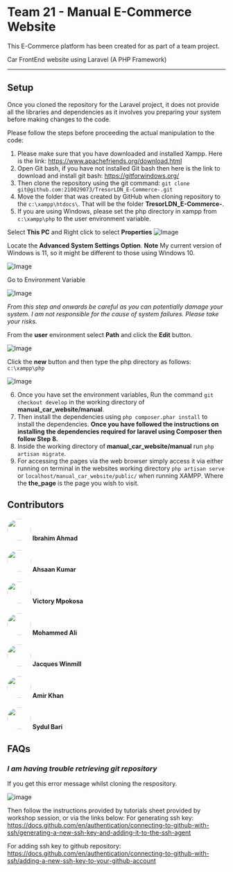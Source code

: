 # Team 21 - Manual E-Commerce Website
This E-Commerce platform has been created for as part of a team project.

Car FrontEnd website using Laravel (A PHP Framework)
<hr/>

## Setup
Once you cloned the repository for the Laravel project, it does not provide all the libraries and dependencies as it involves you preparing your system before making changes to the code.

Please follow the steps before proceeding the actual manipulation to the code:

1. Please make sure that you have downloaded and installed Xampp. Here is the link: https://www.apachefriends.org/download.html
2. Open Git bash, if you have not installed Git bash then here is the link to download and install git bash: https://gitforwindows.org/
3. Then clone the repository using the git command: `git clone git@github.com:210029073/TresorLDN_E-Commerce-.git`
4. Move the folder that was created by GitHub when cloning repository to the `c:\xampp\htdocs\`. That will be the folder **TresorLDN_E-Commerce-**.
5. If you are using Windows, please set the php directory in xampp from `c:\xampp\php` to the user environment variable.

Select **This PC** and Right click to select **Properties**
![Image](https://user-images.githubusercontent.com/93045145/199501241-b263a45b-3b29-41b0-9343-a00c722372de.png)

Locate the **Advanced System Settings Option**. **Note** My current version of Windows is 11, so it might be different to those using Windows 10. 

![Image](https://user-images.githubusercontent.com/93045145/199502403-9435ab7e-1761-4a43-a697-d8981566101f.png)


Go to Environment Variable

![Image](https://user-images.githubusercontent.com/93045145/199502552-cbe4d8c5-1976-487b-8fab-aef4bdf5d749.png)

_From this step and onwards be careful as you can potentially damage your system. I am not responsible for the cause
of system failures. Please take your risks._

From the **user** environment select **Path** and click the **Edit** button.

![Image](https://user-images.githubusercontent.com/93045145/199503290-dd457ba7-9f0a-4875-8e5f-a275c121d151.png)

Click the **new** button and then type the php directory as follows: `c:\xampp\php`

![Image](https://user-images.githubusercontent.com/93045145/199503715-19eb4b0f-298f-4fd0-93cf-c217aa0b98b0.png)

6. Once you have set the environment variables, Run the command `git checkout develop` in the working directory of **manual_car_website/manual**.
7. Then install the dependencies using `php composer.phar install` to install the dependencies.
**Once you have followed the instructions on installing the dependencies required for laravel using Composer then follow Step 8.**
8. Inside the working directory of **manual_car_website/manual** run `php artisan migrate`.
11. For accessing the pages via the web browser simply access it via either running on terminal in the websites working directory `php artisan serve` or `localhost/manual_car_website/public/` when running XAMPP. Where the **the_page** is the page you wish to visit.

## **Contributors**
#### <img src="https://avatars.githubusercontent.com/u/93045145?v=4" width="55" height="50" style="border-radius: 50%"> Ibrahim Ahmad 
#### <img src="https://avatars.githubusercontent.com/u/108061867?v=4" width="55" height="50" style="border-radius: 50%"> Ahsaan Kumar
#### <img src="https://avatars.githubusercontent.com/u/44678273?v=4" width="55" height="50" style="border-radius: 50%"> Victory Mpokosa
#### <img src="https://avatars.githubusercontent.com/u/116158678?v=4" width="55" height="50" style="border-radius: 50%"> Mohammed Ali
#### <img src="https://avatars.githubusercontent.com/u/115076818?v=4" width="55" height="50" style="border-radius: 50%"> Jacques Winmill
#### <img src="https://avatars.githubusercontent.com/u/116573741?v=4" width="55" height="50" style="border-radius: 50%"> Amir Khan
#### <img src="https://avatars.githubusercontent.com/u/108061867?v=4" width="55" height="50" style="border-radius: 50%"> Sydul Bari

## FAQs
### *I am having trouble retrieving git repository*
If you get this error message whilst cloning the respository.

![image](https://user-images.githubusercontent.com/93045145/201076089-9e87bcdb-e723-4049-850f-99710c82458c.png)

Then follow the instructions provided by tutorials sheet provided by workshop session, or via the links below:
For generating ssh key:
https://docs.github.com/en/authentication/connecting-to-github-with-ssh/generating-a-new-ssh-key-and-adding-it-to-the-ssh-agent

For adding ssh key to github repository:
https://docs.github.com/en/authentication/connecting-to-github-with-ssh/adding-a-new-ssh-key-to-your-github-account
